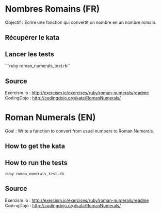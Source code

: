 # Nombres Romains (FR)

Objectif : Écrire une fonction qui convertit un nombre en un nombre romain.

## Récupérer le kata

## Lancer les tests

```ruby roman_numerals_test.rb``

## Source

Exercism.io : http://exercism.io/exercises/ruby/roman-numerals/readme
CodingDojo : http://codingdojo.org/kata/RomanNumerals/

# Roman Numerals (EN)

Goal : Write a function to convert from usual numbers to Roman Numerals.

## How to get the kata

## How to run the tests

```ruby roman_numerals_test.rb```

## Source

Exercism.io : http://exercism.io/exercises/ruby/roman-numerals/readme
CodingDojo : http://codingdojo.org/kata/RomanNumerals/
